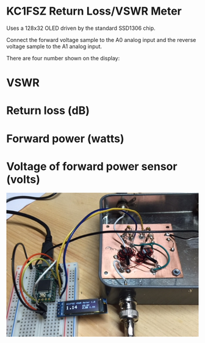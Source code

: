 # KC1FSZ Return Loss/VSWR Meter

Uses a 128x32 OLED driven by the standard SSD1306 chip.

Connect the forward voltage sample to the A0 analog input and the reverse
voltage sample to the A1 analog input.

There are four number shown on the display:

# VSWR
# Return loss (dB)
# Forward power (watts)
# Voltage of forward power sensor (volts)

![alt text](IMG1.jpg "Working demonstration")
